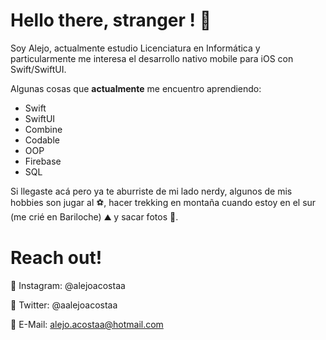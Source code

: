 # Hello there, stranger ! 👋

Soy Alejo, actualmente estudio Licenciatura en Informática y particularmente me interesa el desarrollo nativo mobile para iOS con Swift/SwiftUI.

Algunas cosas que **actualmente** me encuentro aprendiendo:

- Swift
- SwiftUI
- Combine
- Codable
- OOP
- Firebase
- SQL


Si llegaste acá pero ya te aburriste de mi lado nerdy, algunos de mis hobbies son jugar al ⚽, hacer trekking en montaña cuando estoy en el sur (me crié en Bariloche) ⛰️ y sacar fotos 📸. 


#  Reach out!

📸 Instagram: @alejoacostaa  

🎤 Twitter: @aalejoacostaa

📧 E-Mail: alejo.acostaa@hotmail.com

<!--
**alejoacostaa/alejoacostaa** is a ✨ _special_ ✨ repository because its `README.md` (this file) appears on your GitHub profile.

Here are some ideas to get you started:

- 🔭 I’m currently working on ...
- 🌱 I’m currently learning ...
- 👯 I’m looking to collaborate on ...
- 🤔 I’m looking for help with ...
- 💬 Ask me about ...
- 📫 How to reach me: ...
- 😄 Pronouns: ...
- ⚡ Fun fact: ...
-->

